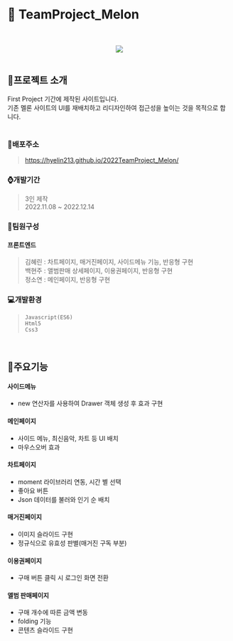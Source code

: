 # :page_with_curl: TeamProject_Melon
<br/>
<div align="center">
<br/>
  <img src="https://user-images.githubusercontent.com/118185282/230303422-e2dcd1e3-f89a-4ab2-86c3-b43d9788f04e.png"/>
</div>
<br/>

## :mega:프로젝트 소개
First Project 기간에 제작된 사이트입니다.<br/>
기존 멜론 사이트의 UI를 재배치하고 리디자인하여 접근성을 높이는 것을 목적으로 합니다.<br/>
<br/>

### :link:배포주소
> <https://hyelin213.github.io/2022TeamProject_Melon/>


### :watch:개발기간
> 3인 제작<br/>
> 2022.11.08 ~ 2022.12.14

### :raising_hand:팀원구성
#### 프론트엔드
> 김혜린 : 차트페이지, 매거진페이지, 사이드메뉴 기능, 반응형 구현<br/>
> 백현주 : 앨범판매 상세페이지, 이용권페이지, 반응형 구현<br/>
> 정소연 : 메인페이지, 반응형 구현

### :computer:개발환경
> `Javascript(ES6)`<br/>
> `Html5`<br/>
> `Css3`<br/>
<br/>

## :pushpin:주요기능

#### 사이드메뉴
- new 연산자를 사용하여 Drawer 객체 생성 후 효과 구현

#### 메인페이지
- 사이드 메뉴, 최신음악, 차트 등 UI 배치
- 마우스오버 효과

#### 차트페이지
- moment 라이브러리 연동, 시간 별 선택
- 좋아요 버튼
- Json 데이터를 불러와 인기 순 배치

#### 매거진페이지
- 이미지 슬라이드 구현
- 정규식으로 유효성 판별(매거진 구독 부분)

#### 이용권페이지
- 구매 버튼 클릭 시 로그인 화면 전환

#### 앨범 판매페이지
- 구매 개수에 따른 금액 변동
- folding 기능
- 콘텐츠 슬라이드 구현
